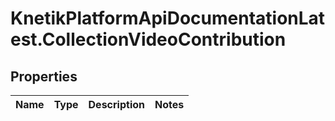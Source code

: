 # KnetikPlatformApiDocumentationLatest.CollectionVideoContribution

## Properties
Name | Type | Description | Notes
------------ | ------------- | ------------- | -------------


